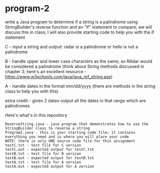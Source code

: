 # program-2
write a Java program to determine if a string is a palindrome using StringBuilder's reverse function and an "if" statement to compare; we will discuss this in class; I will also provide starting code to help you with the if statement

C - input a string and output: radar is a palindrome or hello is not a palindrome

B - handle upper and lower case characters as the same; so RAdar would be considered a palindrome (think about String methods discussed in chapter 3; here's an excellent resource - https://www.w3schools.com/java/java_ref_string.asp)

A - handle dates in the format mm/dd/yyyy (there are methods in the string class to help you with this)

extra credit - given 2 dates output all the dates in that range which are palindromes

Here's what's in this repository
```
ReverseString.java - java program that demonstrates how to use the StringBuilder class to reverse a string
Program2.java - this is your starting code file; it contains everything you need and is where you will place your code
NOTE: there is only ONE source code file for this assignment
testC.txt - test file for C version
testC.out - expected output for testC.txt
testB.txt - test file for B version
testB.out - expected output for testB.txt
testA.txt - test file for A version
testA.out - expected output for A version
